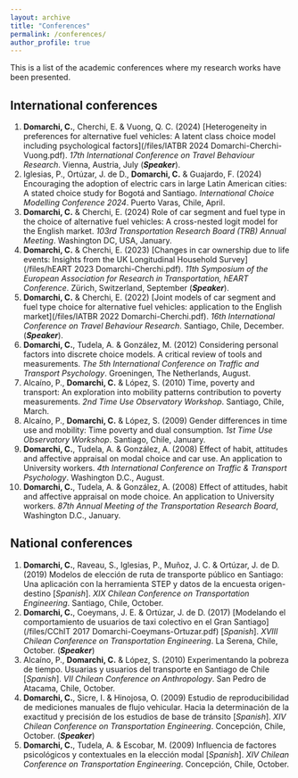 ```yaml
---
layout: archive
title: "Conferences"
permalink: /conferences/
author_profile: true
---
```


This is a list of the academic conferences where my research works have been presented.

## International conferences

1. **Domarchi, C.**, Cherchi, E. & Vuong, Q. C. (2024) [Heterogeneity in preferences for alternative fuel vehicles: A latent class choice model including psychological factors](/files/IATBR 2024 Domarchi-Cherchi-Vuong.pdf). _17th International Conference on Travel Behaviour Research_. Vienna, Austria, July (***Speaker***). 
2. Iglesias, P., Ortúzar, J. de D., **Domarchi, C.** & Guajardo, F. (2024) Encouraging the adoption of electric cars in large Latin American cities: A stated choice study for Bogotá and Santiago. _International Choice Modelling Conference 2024_. Puerto Varas, Chile, April.
3. **Domarchi, C.** & Cherchi, E. (2024) Role of car segment and fuel type in the choice of alternative fuel vehicles: A cross-nested logit model for the English market. _103rd Transportation Research Board (TRB) Annual Meeting_. Washington DC, USA, January.
4. **Domarchi, C.** & Cherchi, E. (2023) [Changes in car ownership due to life events: Insights from the UK Longitudinal Household Survey](/files/hEART 2023 Domarchi-Cherchi.pdf). _11th Symposium of the European Association for Research in Transportation, hEART Conference_. Zürich, Switzerland, September (***Speaker***).
5. **Domarchi, C.** & Cherchi, E. (2022) [Joint models of car segment and fuel type choice for alternative fuel vehicles: application to the English market](/files/IATBR 2022 Domarchi-Cherchi.pdf). _16th International Conference on Travel Behaviour Research_. Santiago, Chile, December. (***Speaker***).
6. **Domarchi, C.**, Tudela, A. & González, M. (2012) Considering personal factors into discrete choice models. A critical review of tools and measurements. _The 5th International Conference on Traffic and Transport Psychology_. Groeningen, The Netherlands, August.
7. Alcaíno, P., **Domarchi, C.** & López, S. (2010) Time, poverty and transport: An exploration into mobility patterns contribution to poverty measurements. _2nd Time Use Observatory Workshop_. Santiago, Chile, March.
8. Alcaíno, P., **Domarchi, C.** & López, S. (2009) Gender differences in time use and mobility: Time poverty and dual consumption. _1st Time Use Observatory Workshop_. Santiago, Chile, January.
9. **Domarchi, C.**, Tudela, A. & González, A. (2008) Effect of habit, attitudes and affective appraisal on modal choice and car use. An application to University workers. _4th International Conference on Traffic & Transport Psychology_. Washington D.C., August.
10. **Domarchi, C.**, Tudela, A. & González, A. (2008) Effect of attitudes, habit and affective appraisal on mode choice. An application to University workers. _87th Annual Meeting of the Transportation Research Board_, Washington D.C., January. 

## National conferences
1. **Domarchi, C.**, Raveau, S., Iglesias, P., Muñoz, J. C. & Ortúzar, J. de D. (2019) Modelos de elección de ruta de transporte público en Santiago: Una aplicación con la herramienta STEP y datos de la encuesta origen-destino [*Spanish*]. _XIX Chilean Conference on Transportation Engineering_. Santiago, Chile, October.
2. **Domarchi, C.**, Coeymans, J. E. & Ortúzar, J. de D. (2017) [Modelando el comportamiento de usuarios de taxi colectivo en el Gran Santiago](/files/CChIT 2017 Domarchi-Coeymans-Ortuzar.pdf) [*Spanish*]. _XVIII Chilean Conference on Transportation Engineering_. La Serena, Chile, October.  (***Speaker***)
3. Alcaíno, P., **Domarchi, C.** & López, S. (2010) Experimentando la pobreza de tiempo. Usuarias y usuarios del transporte en Santiago de Chile [*Spanish*]. _VII Chilean Conference on Anthropology_. San Pedro de Atacama, Chile, October.
5. **Domarchi, C.**, Sicre, I. & Hinojosa, O. (2009) Estudio de reproducibilidad de mediciones manuales de flujo vehicular. Hacia la determinación de la exactitud y precisión de los estudios de base de tránsito [*Spanish*]. _XIV Chilean Conference on Transportation Engineering_. Concepción, Chile, October. (***Speaker***)
6. **Domarchi, C.**, Tudela, A. & Escobar, M. (2009) Influencia de factores psicológicos y contextuales en la elección modal [*Spanish*]. _XIV Chilean Conference on Transportation Engineering_. Concepción, Chile, October.

